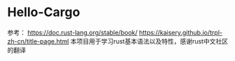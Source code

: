 # Hello-Cargo
参考：
https://doc.rust-lang.org/stable/book/
https://kaisery.github.io/trpl-zh-cn/title-page.html
本项目用于学习rust基本语法以及特性，感谢rust中文社区的翻译